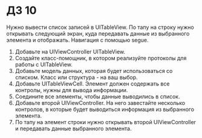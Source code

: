 #  ДЗ 10

Нужно вывести список записей в UITableView. 
По тапу на строку нужно открывать следующий экран, куда передавать данные из выбранного элемента и отображать. 
Навигация с помощью segue.

1. Добавьте на UIViewController UITableView.
2. Создайте класс-помощник, в котором реализуйте протоколы для работы с UITableView.
3. Добавьте модель данных, которая будет использоваться со списком. Класс или структура - на ваш выбор.
4. Добавьте UITableViewCell. Элемент должен содержать все контролы, нужны для вывода информации.
5. Соедините все элементы, чтобы данные выводились в список.
6. Добавьте второй UIViewController. На него завестайте несколько контролов, в которые будет выводиться информация из выбранного элемента.
7. По тапу на элемент строки нужно открывать второй UIViewController и передавать данные выбранного элемента.
